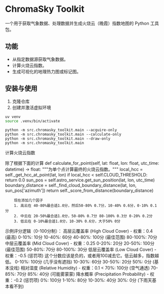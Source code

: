 # ChromaSky Toolkit

一个用于获取气象数据、处理数据并生成火烧云（晚霞）指数地图的 Python 工具包。

## 功能
- 从指定数据源获取气象数据。
- 计算火烧云指数。
- 生成可视化的地理热力图或标记图。

## 安装与使用

1. 克隆仓库
2. 创建并激活虚拟环境
```bash
uv venv
source .venv/bin/activate
```

```
python -m src.chromasky_toolkit.main --acquire-only
python -m src.chromasky_toolkit.main --calculate-only
python -m src.chromasky_toolkit.main --draw-only
python -m src.chromasky_toolkit.main
```


计算火烧云指数

除了根据下面的计算
    def calculate_for_point(self, lat: float, lon: float, utc_time: datetime) -> float:
        """为单个点计算最终的火烧云指数。"""
        local_hcc = self._get_hcc_at_point(lat, lon)
        if local_hcc < self.CLOUD_THRESHOLD:
            return 0.0
        sun_pos = self.astro_service.get_sun_position(lat, lon, utc_time)
        boundary_distance = self._find_cloud_boundary_distance(lat, lon, sun_pos['azimuth'])
        return self._score_from_distance(boundary_distance)

        现在添加几个因子
        1. 高云在 40-80%最合适1.0分，然后50-80% 0.7分，10-40% 0.6分，0-10% 0.1分
        2. 中云在 20-50%最合适1.0分，50-80% 0.7分 80-100% 0.3分 0-20% 0.2分
        3. 低云在 0-10%最合适1.0分，10-30% 0.6分，大于50% 0分


示例评分逻辑（0-100分制）：
高层云覆盖率 (High Cloud Cover) - 权重：0.4 (最高)
0-10%: 10分
10-40%: 60分
40-80%: 100分 (最佳范围)
80-100%: 70分
中层云覆盖率 (Mid Cloud Cover) - 权重：0.25
0-20%: 20分
20-50%: 100分 (最佳范围)
50-80%: 70分
80-100%: 30分
低层云覆盖率 (Low Cloud Cover) - 权重：-0.5 (惩罚项)
这个分数应该是负的，或者用100减去它。低云越多，指数越低。
0-10%: 100分 (几乎没有遮挡)
10-30%: 60分
30-50%: 20分
50%: 0分 (基本没戏)
相对湿度 (Relative Humidity) - 权重：0.1
< 70%: 100分 (空气通透)
70-85%: 70分
85%: 40分 (可能雾蒙蒙)
降水概率 (Precipitation Probability) - 权重：-0.2 (惩罚项)
0%: 100分
1-10%: 80分
10-30%: 40分
30%: 0分 (下雨天基本看不到)
